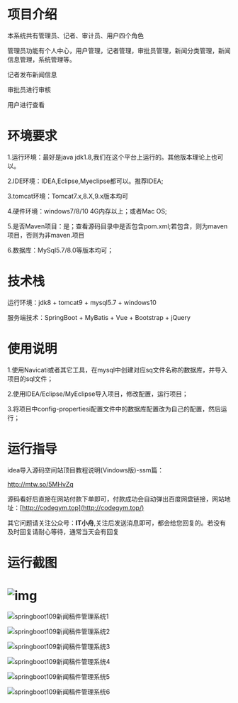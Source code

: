 # 项目介绍

本系统共有管理员、记者、审计员、用户四个角色



管理员功能有个人中心，用户管理，记者管理，审批员管理，新闻分类管理，新闻信息管理，系统管理等。



记者发布新闻信息



审批员进行审核



用户进行查看




# 环境要求



1.运行环境：最好是java jdk1.8,我们在这个平台上运行的。其他版本理论上也可以。 

2.IDE环境：IDEA,Eclipse,Myeclipse都可以。推荐IDEA; 

3.tomcat环境：Tomcat7.x,8.X,9.x版本均可 

4.硬件环境：windows7/8/10 4G内存以上；或者Mac OS; 

5.是否Maven项目：是；查看源码目录中是否包含pom.xml;若包含，则为maven项目，否则为非maven.项目 

6.数据库：MySql5.7/8.0等版本均可；





# 技术栈



运行环境：jdk8 + tomcat9 + mysql5.7 + windows10

服务端技术：SpringBoot + MyBatis + Vue + Bootstrap + jQuery





# 使用说明





1.使用Navicati或者其它工具，在mysql中创建对应sq文件名称的数据库，并导入项目的sql文件； 

2.使用IDEA/Eclipse/MyEclipse导入项目，修改配置，运行项目； 

3.将项目中config-propertiesi配置文件中的数据库配置改为自己的配置，然后运行；





# 运行指导

idea导入源码空间站顶目教程说明(Vindows版)-ssm篇：

http://mtw.so/5MHvZq 

源码看好后直接在网站付款下单即可，付款成功会自动弹出百度网盘链接，网站地址：[http://codegym.top](http://codegym.top/)

其它问题请关注公众号：**IT小舟**,关注后发送消息即可，都会给您回复的。若没有及时回复请耐心等待，通常当天会有回复



# 运行截图



# ![img](https://gulimallcativen.oss-cn-shenzhen.aliyuncs.com/fdsfdddsddddghfgfffgdddfsshi/wps1.png)

![springboot109新闻稿件管理系统1](https://gulimallcativen.oss-cn-shenzhen.aliyuncs.com/fdsfdddsddddghfgfffgdddfsshi/springboot109%E6%96%B0%E9%97%BB%E7%A8%BF%E4%BB%B6%E7%AE%A1%E7%90%86%E7%B3%BB%E7%BB%9F1.png)

![springboot109新闻稿件管理系统2](https://gulimallcativen.oss-cn-shenzhen.aliyuncs.com/fdsfdddsddddghfgfffgdddfsshi/springboot109%E6%96%B0%E9%97%BB%E7%A8%BF%E4%BB%B6%E7%AE%A1%E7%90%86%E7%B3%BB%E7%BB%9F2.png)

![springboot109新闻稿件管理系统3](https://gulimallcativen.oss-cn-shenzhen.aliyuncs.com/fdsfdddsddddghfgfffgdddfsshi/springboot109%E6%96%B0%E9%97%BB%E7%A8%BF%E4%BB%B6%E7%AE%A1%E7%90%86%E7%B3%BB%E7%BB%9F3.png)

![springboot109新闻稿件管理系统4](https://gulimallcativen.oss-cn-shenzhen.aliyuncs.com/fdsfdddsddddghfgfffgdddfsshi/springboot109%E6%96%B0%E9%97%BB%E7%A8%BF%E4%BB%B6%E7%AE%A1%E7%90%86%E7%B3%BB%E7%BB%9F4.png)

![springboot109新闻稿件管理系统5](https://gulimallcativen.oss-cn-shenzhen.aliyuncs.com/fdsfdddsddddghfgfffgdddfsshi/springboot109%E6%96%B0%E9%97%BB%E7%A8%BF%E4%BB%B6%E7%AE%A1%E7%90%86%E7%B3%BB%E7%BB%9F5.png)

![springboot109新闻稿件管理系统6](https://gulimallcativen.oss-cn-shenzhen.aliyuncs.com/fdsfdddsddddghfgfffgdddfsshi/springboot109%E6%96%B0%E9%97%BB%E7%A8%BF%E4%BB%B6%E7%AE%A1%E7%90%86%E7%B3%BB%E7%BB%9F6.png)
